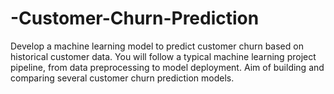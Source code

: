 # -Customer-Churn-Prediction
Develop a machine learning model to predict customer churn based on historical customer data. You will follow a typical machine learning project pipeline, from data preprocessing to model deployment.  Aim of building and comparing several customer churn prediction models.
